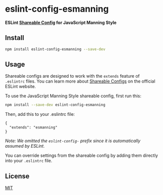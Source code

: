 # eslint-config-esmanning

**ESLint [Shareable Config](http://eslint.org/docs/developer-guide/shareable-configs) for JavaScript Manning Style**

## Install

```bash
npm install eslint-config-esmanning --save-dev
```

## Usage

Shareable configs are designed to work with the `extends` feature of `.eslintrc` files.
You can learn more about
[Shareable Configs](http://eslint.org/docs/developer-guide/shareable-configs) on the
official ESLint website.

To use the JavaScript Manning Style shareable config, first run this:

```bash
npm install --save-dev eslint-config-esmanning
```

Then, add this to your .eslintrc file:

```
{
  "extends": "esmanning"
}
```

*Note: We omitted the `eslint-config-` prefix since it is automatically assumed by ESLint.*

You can override settings from the shareable config by adding them directly into your
`.eslintrc` file.

## License

[MIT](LICENSE)
